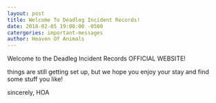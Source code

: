 ```yaml
---
layout: post
title: Welcome To Deadleg Incident Records!
date: 2018-02-05 19:08:00 -0500
catergories: important-messages
author: Heaven Of Animals
---
```


Welcome to the Deadleg Incident Records OFFICIAL WEBSITE!

things are still getting set up, but we hope you enjoy your stay and find some stuff you like!

sincerely, HOA
